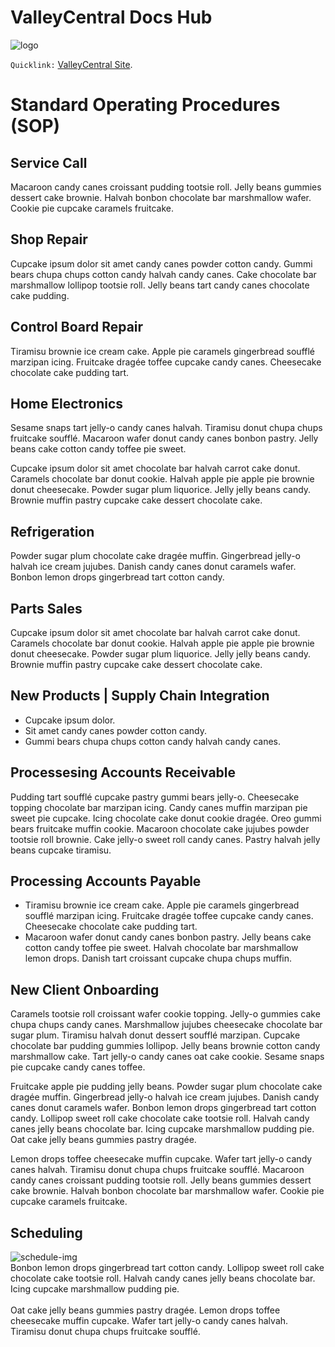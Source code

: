 # ValleyCentral Docs Hub

![logo](/img/small-banner.jpg)

`Quicklink:` [ValleyCentral Site](https://harrys48.sg-host.com/).

# Standard Operating Procedures (SOP)

## Service Call

Macaroon candy canes croissant pudding tootsie roll. Jelly beans gummies dessert cake brownie. Halvah bonbon chocolate bar marshmallow wafer. Cookie pie cupcake caramels fruitcake.

## Shop Repair

Cupcake ipsum dolor sit amet candy canes powder cotton candy. Gummi bears chupa chups cotton candy halvah candy canes. Cake chocolate bar marshmallow lollipop tootsie roll. Jelly beans tart candy canes chocolate cake pudding.

## Control Board Repair

Tiramisu brownie ice cream cake. Apple pie caramels gingerbread soufflé marzipan icing. Fruitcake dragée toffee cupcake candy canes. Cheesecake chocolate cake pudding tart.

## Home Electronics

<p>
Sesame snaps tart jelly-o candy canes halvah. Tiramisu donut chupa chups fruitcake soufflé. Macaroon wafer donut candy canes bonbon pastry. Jelly beans cake cotton candy toffee pie sweet.
</p>

<p>
Cupcake ipsum dolor sit amet chocolate bar halvah carrot cake donut. Caramels chocolate bar donut cookie. Halvah apple pie apple pie brownie donut cheesecake. Powder sugar plum liquorice. Jelly jelly beans candy. Brownie muffin pastry cupcake cake dessert chocolate cake.
</p>

## Refrigeration

Powder sugar plum chocolate cake dragée muffin. Gingerbread jelly-o halvah ice cream jujubes. Danish candy canes donut caramels wafer. Bonbon lemon drops gingerbread tart cotton candy.

## Parts Sales

Cupcake ipsum dolor sit amet chocolate bar halvah carrot cake donut. Caramels chocolate bar donut cookie. Halvah apple pie apple pie brownie donut cheesecake. Powder sugar plum liquorice. Jelly jelly beans candy. Brownie muffin pastry cupcake cake dessert chocolate cake.


## New Products | Supply Chain Integration

* Cupcake ipsum dolor.
* Sit amet candy canes powder cotton candy.
* Gummi bears chupa chups cotton candy halvah candy canes.

## Processesing Accounts Receivable

Pudding tart soufflé cupcake pastry gummi bears jelly-o. Cheesecake topping chocolate bar marzipan icing. Candy canes muffin marzipan pie sweet pie cupcake. Icing chocolate cake donut cookie dragée.
Oreo gummi bears fruitcake muffin cookie. Macaroon chocolate cake jujubes powder tootsie roll brownie. Cake jelly-o sweet roll candy canes. Pastry halvah jelly beans cupcake tiramisu.


## Processing Accounts Payable

* Tiramisu brownie ice cream cake. Apple pie caramels gingerbread soufflé marzipan icing. Fruitcake dragée toffee cupcake candy canes. Cheesecake chocolate cake pudding tart.
* Macaroon wafer donut candy canes bonbon pastry. Jelly beans cake cotton candy toffee pie sweet. Halvah chocolate bar marshmallow lemon drops. Danish tart croissant cupcake chupa chups muffin.
 
## New Client Onboarding

<p>
Caramels tootsie roll croissant wafer cookie topping. Jelly-o gummies cake chupa chups candy canes. Marshmallow jujubes cheesecake chocolate bar sugar plum. Tiramisu halvah donut dessert soufflé marzipan.
Cupcake chocolate bar pudding gummies lollipop. Jelly beans brownie cotton candy marshmallow cake. Tart jelly-o candy canes oat cake cookie. Sesame snaps pie cupcake candy canes toffee.
</p>

<p>
Fruitcake apple pie pudding jelly beans. Powder sugar plum chocolate cake dragée muffin. Gingerbread jelly-o halvah ice cream jujubes. Danish candy canes donut caramels wafer.
Bonbon lemon drops gingerbread tart cotton candy. Lollipop sweet roll cake chocolate cake tootsie roll. Halvah candy canes jelly beans chocolate bar. Icing cupcake marshmallow pudding pie.
Oat cake jelly beans gummies pastry dragée. 
</p>

<p>
Lemon drops toffee cheesecake muffin cupcake. Wafer tart jelly-o candy canes halvah. Tiramisu donut chupa chups fruitcake soufflé.
Macaroon candy canes croissant pudding tootsie roll. Jelly beans gummies dessert cake brownie. Halvah bonbon chocolate bar marshmallow wafer. Cookie pie cupcake caramels fruitcake.
</p>

## Scheduling

![schedule-img](/img/scheduling.jpg)
<br>
Bonbon lemon drops gingerbread tart cotton candy. Lollipop sweet roll cake chocolate cake tootsie roll. Halvah candy canes jelly beans chocolate bar. Icing cupcake marshmallow pudding pie.
<br><br>
Oat cake jelly beans gummies pastry dragée. Lemon drops toffee cheesecake muffin cupcake. Wafer tart jelly-o candy canes halvah. Tiramisu donut chupa chups fruitcake soufflé.
